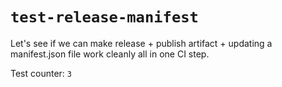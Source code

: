 # `test-release-manifest`

Let's see if we can make release + publish artifact + updating a manifest.json file work cleanly all in one CI step.

Test counter: `3`
